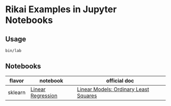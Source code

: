 # Rikai Examples in Jupyter Notebooks
## Usage
``` shell
bin/lab
```

## Notebooks

| flavor | notebook | official doc | 
|--------|---------|--------------|
| sklearn | [Linear Regression](notebooks/SklearnLinearRegression.ipynb) | [Linear Models: Ordinary Least Squares](https://scikit-learn.org/1.1/modules/linear_model.html#ordinary-least-squares) |

